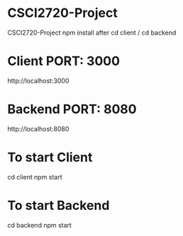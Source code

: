 # CSCI2720-Project
CSCI2720-Project
npm install <packages> after cd client / cd backend

# Client PORT: 3000
http://localhost:3000
# Backend PORT: 8080
http://localhost:8080

# To start Client
cd client
npm start

# To start Backend
cd backend
npm start